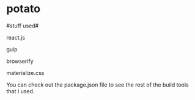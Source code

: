 # potato

#stuff used#

react.js

gulp

browserify

materialize.css


You can check out the package.json file to see the rest of the build tools that I used.
